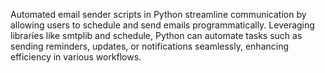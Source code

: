 Automated email sender scripts in Python streamline communication by allowing users to schedule and send emails programmatically. Leveraging libraries like smtplib and schedule, Python can automate tasks such as sending reminders, updates, or notifications seamlessly, enhancing efficiency in various workflows.
